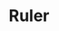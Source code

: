 ---
title: Ruler
layout: DemoLayout
sidebar: false
navbar: false
pageClass: customDemoPage
pie: "@pie-element/ruler@3.0.3"
model:
    id: '1'
    element: 'ruler-element'
    mode: 'scientific'
    measure: 'metric'
    label: 'm'
    units: 10
    width: 500
---